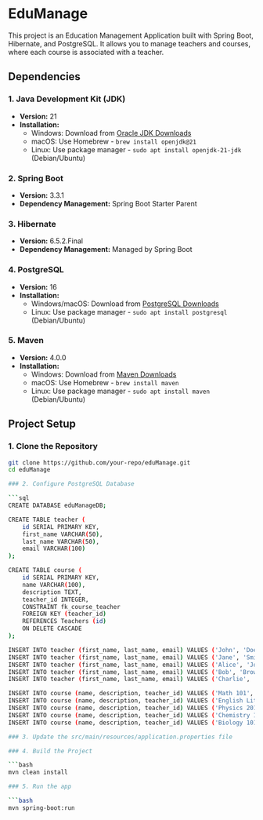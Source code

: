 # EduManage
This project is an Education Management Application built with Spring Boot, Hibernate, and PostgreSQL. It allows you to manage teachers and courses, where each course is associated with a teacher.

## Dependencies

### 1. Java Development Kit (JDK)
- **Version:** 21
- **Installation:**
  - Windows: Download from [Oracle JDK Downloads](https://download.oracle.com/java/21/latest/jdk-21_windows-x64_bin.exe)
  - macOS: Use Homebrew - `brew install openjdk@21`
  - Linux: Use package manager - `sudo apt install openjdk-21-jdk` (Debian/Ubuntu)

### 2. Spring Boot
- **Version:** 3.3.1
- **Dependency Management:** Spring Boot Starter Parent

### 3. Hibernate
- **Version:** 6.5.2.Final
- **Dependency Management:** Managed by Spring Boot

### 4. PostgreSQL
- **Version:** 16
- **Installation:**
  - Windows/macOS: Download from [PostgreSQL Downloads](https://www.postgresql.org/download/)
  - Linux: Use package manager - `sudo apt install postgresql` (Debian/Ubuntu)

### 5. Maven
- **Version:** 4.0.0 
- **Installation:**
  - Windows: Download from [Maven Downloads](https://maven.apache.org/download.cgi)
  - macOS: Use Homebrew - `brew install maven`
  - Linux: Use package manager - `sudo apt install maven` (Debian/Ubuntu)

## Project Setup

### 1. Clone the Repository
```bash
git clone https://github.com/your-repo/eduManage.git
cd eduManage

### 2. Configure PostgreSQL Database

```sql
CREATE DATABASE eduManageDB;

CREATE TABLE teacher (
    id SERIAL PRIMARY KEY,
    first_name VARCHAR(50),
    last_name VARCHAR(50),
    email VARCHAR(100)
);

CREATE TABLE course (
    id SERIAL PRIMARY KEY,
    name VARCHAR(100),
    description TEXT,
    teacher_id INTEGER,
    CONSTRAINT fk_course_teacher
    FOREIGN KEY (teacher_id)
    REFERENCES Teachers (id)
    ON DELETE CASCADE
);

INSERT INTO teacher (first_name, last_name, email) VALUES ('John', 'Doe', 'john.doe@example.com');
INSERT INTO teacher (first_name, last_name, email) VALUES ('Jane', 'Smith', 'jane.smith@example.com');
INSERT INTO teacher (first_name, last_name, email) VALUES ('Alice', 'Johnson', 'alice.johnson@example.com');
INSERT INTO teacher (first_name, last_name, email) VALUES ('Bob', 'Brown', 'bob.brown@example.com');
INSERT INTO teacher (first_name, last_name, email) VALUES ('Charlie', 'Davis', 'charlie.davis@example.com');

INSERT INTO course (name, description, teacher_id) VALUES ('Math 101', 'Basic Math Course', 1);
INSERT INTO course (name, description, teacher_id) VALUES ('English Literature', 'Introduction to English Literature', 2);
INSERT INTO course (name, description, teacher_id) VALUES ('Physics 201', 'Advanced Physics', 3);
INSERT INTO course (name, description, teacher_id) VALUES ('Chemistry 101', 'Basic Chemistry', 4);
INSERT INTO course (name, description, teacher_id) VALUES ('Biology 101', 'Introduction to Biology', 5);

### 3. Update the src/main/resources/application.properties file

### 4. Build the Project

```bash
mvn clean install

### 5. Run the app

```bash
mvn spring-boot:run
